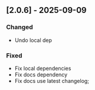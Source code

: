 ## [2.0.6] - 2025-09-09

### Changed
- Undo local dep

### Fixed
- Fix local dependencies
- Fix docs dependency
- Fix docs use latest changelog;

